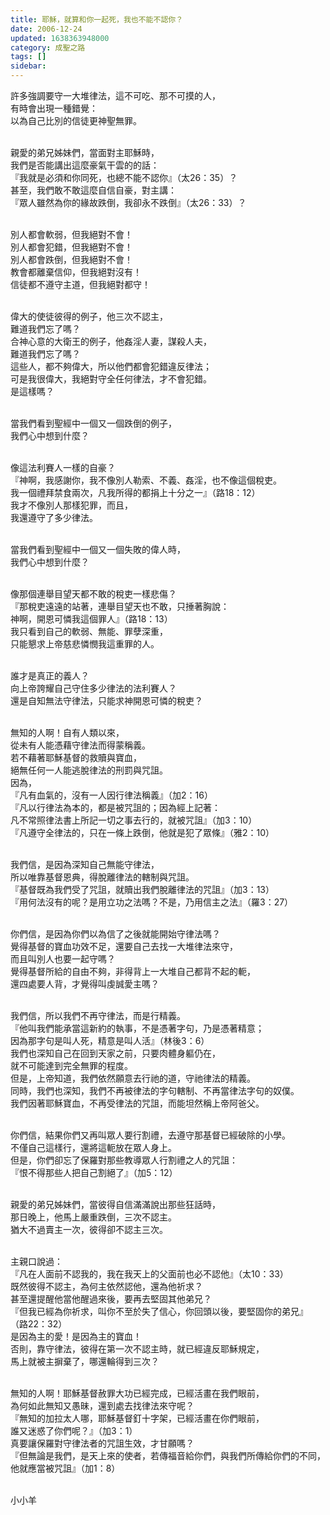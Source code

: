 ```yaml
---
title: 耶穌，就算和你一起死，我也不能不認你？
date: 2006-12-24
updated: 1638363948000
category: 成聖之路
tags: []
sidebar: 
---
```


<p>許多強調要守一大堆律法，這不可吃、那不可摸的人，<br/>
有時會出現一種錯覺：<br/>
以為自己比別的信徒更神聖無罪。</p>
<p><br/>
親愛的弟兄姊妹們，當面對主耶穌時，<br/>
我們是否能講出這麼豪氣干雲的的話：<br/>
『我就是必須和你同死，也總不能不認你』（太26：35）？<br/>
甚至，我們敢不敢這麼自信自豪，對主講：<br/>
『眾人雖然為你的緣故跌倒，我卻永不跌倒』（太26：33）？</p>
<p><br/>
別人都會軟弱，但我絕對不會！<br/>
別人都會犯錯，但我絕對不會！<br/>
別人都會跌倒，但我絕對不會！<br/>
教會都離棄信仰，但我絕對沒有！<br/>
信徒都不遵守主道，但我絕對都守！</p>
<p><br/>
偉大的使徒彼得的例子，他三次不認主，<br/>
難道我們忘了嗎？<br/>
合神心意的大衛王的例子，他姦淫人妻，謀殺人夫，<br/>
難道我們忘了嗎？<br/>
這些人，都不夠偉大，所以他們都會犯錯違反律法；<br/>
可是我很偉大，我絕對守全任何律法，才不會犯錯。<br/>
是這樣嗎？</p>
<p><br/>
當我們看到聖經中一個又一個跌倒的例子，<br/>
我們心中想到什麼？</p>
<p><br/>
像這法利賽人一樣的自豪？<br/>
『神啊，我感謝你，我不像別人勒索、不義、姦淫，也不像這個稅吏。<br/>
我一個禮拜禁食兩次，凡我所得的都捐上十分之一』（路18：12）<br/>
我才不像別人那樣犯罪，而且，<br/>
我還遵守了多少律法。</p>
<p><br/>
當我們看到聖經中一個又一個失敗的偉人時，<br/>
我們心中想到什麼？</p>
<p><br/>
像那個連舉目望天都不敢的稅吏一樣悲傷？<br/>
『那稅吏遠遠的站著，連舉目望天也不敢，只捶著胸說：<br/>
神啊，開恩可憐我這個罪人』（路18：13）<br/>
我只看到自己的軟弱、無能、罪孽深重，<br/>
只能懇求上帝慈悲憐憫我這重罪的人。</p>
<p><br/>
誰才是真正的義人？<br/>
向上帝誇耀自己守住多少律法的法利賽人？<br/>
還是自知無法守律法，只能求神開恩可憐的稅吏？</p>
<p><br/>
無知的人啊！自有人類以來，<br/>
從未有人能憑藉守律法而得蒙稱義。<br/>
若不藉著耶穌基督的救贖與寶血，<br/>
絕無任何一人能逃脫律法的刑罰與咒詛。<br/>
因為，<br/>
『凡有血氣的，沒有一人因行律法稱義』（加2：16）<br/>
『凡以行律法為本的，都是被咒詛的；因為經上記著：<br/>
凡不常照律法書上所記一切之事去行的，就被咒詛』（加3：10）<br/>
『凡遵守全律法的，只在一條上跌倒，他就是犯了眾條』（雅2：10）</p>
<p><br/>
我們信，是因為深知自己無能守律法，<br/>
所以唯靠基督恩典，得脫離律法的轄制與咒詛。<br/>
『基督既為我們受了咒詛，就贖出我們脫離律法的咒詛』（加3：13）<br/>
『用何法沒有的呢？是用立功之法嗎？不是，乃用信主之法』（羅3：27）</p>
<p><br/>
你們信，是因為你們以為信了之後就能開始守律法嗎？<br/>
覺得基督的寶血功效不足，還要自己去找一大堆律法來守，<br/>
而且叫別人也要一起守嗎？<br/>
覺得基督所給的自由不夠，非得背上一大堆自己都背不起的軛，<br/>
還四處要人背，才覺得叫虔誠愛主嗎？</p>
<p><br/>
我們信，所以我們不再守律法，而是行精義。<br/>
『他叫我們能承當這新約的執事，不是憑著字句，乃是憑著精意；<br/>
因為那字句是叫人死，精意是叫人活』（林後3：6）<br/>
我們也深知自己在回到天家之前，只要肉體身軀仍在，<br/>
就不可能達到完全無罪的程度。<br/>
但是，上帝知道，我們依然願意去行祂的道，守祂律法的精義。<br/>
同時，我們也深知，我們不再被律法的字句轄制、不再當律法字句的奴僕。<br/>
我們因著耶穌寶血，不再受律法的咒詛，而能坦然稱上帝阿爸父。</p>
<p><br/>
你們信，結果你們又再叫眾人要行割禮，去遵守那基督已經破除的小學。<br/>
不僅自己這樣行，還將這軛放在眾人身上。<br/>
但是，你們卻忘了保羅對那些教導眾人行割禮之人的咒詛：<br/>
『恨不得那些人把自己割絕了』（加5：12）</p>
<p><br/>
親愛的弟兄姊妹們，當彼得自信滿滿說出那些狂話時，<br/>
那日晚上，他馬上嚴重跌倒，三次不認主。<br/>
猶大不過賣主一次，彼得卻不認主三次。</p>
<p><br/>
主親口說過：<br/>
『凡在人面前不認我的，我在我天上的父面前也必不認他』（太10：33）<br/>
既然彼得不認主，為何主依然認他，還為他祈求？<br/>
甚至還提醒他當他醒過來後，要再去堅固其他弟兄？<br/>
『但我已經為你祈求，叫你不至於失了信心，你回頭以後，要堅固你的弟兄』<br/>
（路22：32）<br/>
是因為主的愛！是因為主的寶血！<br/>
否則，靠守律法，彼得在第一次不認主時，就已經違反耶穌規定，<br/>
馬上就被主摒棄了，哪還輪得到三次？</p>
<p><br/>
無知的人啊！耶穌基督赦罪大功已經完成，已經活畫在我們眼前，<br/>
為何如此無知又愚昧，還到處去找律法來守呢？<br/>
『無知的加拉太人哪，耶穌基督釘十字架，已經活畫在你們眼前，<br/>
誰又迷惑了你們呢？』（加3：1）<br/>
真要讓保羅對守律法者的咒詛生效，才甘願嗎？<br/>
『但無論是我們，是天上來的使者，若傳福音給你們，與我們所傳給你們的不同，<br/>
他就應當被咒詛』（加1：8）</p>
<p><br/>
小小羊</p>
<p> </p>
<p> </p>

